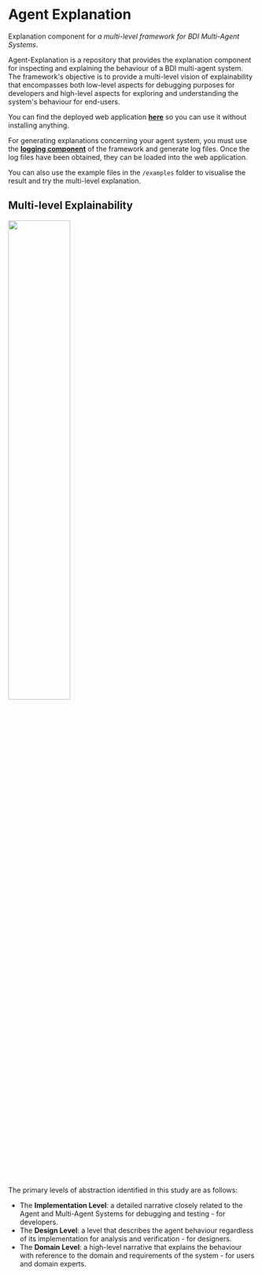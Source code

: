 # Agent Explanation

Explanation component for _a multi-level framework for BDI Multi-Agent Systems_.

Agent-Explanation is a repository that provides the explanation component for inspecting and explaining the behaviour of a BDI multi-agent system. The framework's objective is to provide a multi-level vision of explainability that encompasses both low-level aspects for debugging purposes for developers and high-level aspects for exploring and understanding the system's behaviour for end-users.

You can find the deployed web application **[here](https://yan-elena.github.io/agent-explanation/)** so you can use it without installing anything.

For generating explanations concerning your agent system, you must use the **[logging component](https://github.com/yan-elena/agent-logging)** of the framework and generate log files.
Once the log files have been obtained, they can be loaded into the web application.

You can also use the example files in the `/examples` folder to visualise the result and try the multi-level explanation.

## Multi-level Explainability
<img src="https://github.com/yan-elena/agent-explanation/assets/78790594/d77f7f57-79fc-4a60-86f8-1410f2c0e7c7" width=50%>

The primary levels of abstraction identified in this study are as follows:
- The **Implementation Level**: a detailed narrative closely related to the Agent and Multi-Agent Systems for debugging and testing - for developers.
- The **Design Level**: a level that describes the agent behaviour regardless of its implementation for analysis and verification - for designers.
- The **Domain Level**: a high-level narrative that explains the behaviour with reference to the domain and requirements of the system - for users and domain experts.

